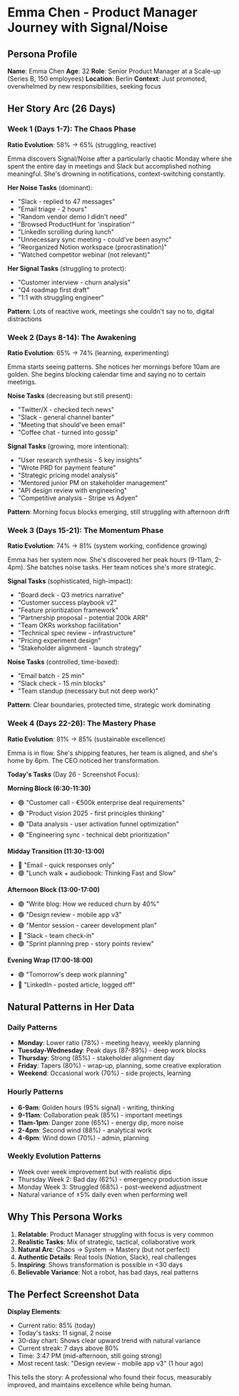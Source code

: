# Emma Chen - Product Manager Journey with Signal/Noise

## Persona Profile
**Name**: Emma Chen
**Age**: 32
**Role**: Senior Product Manager at a Scale-up (Series B, 150 employees)
**Location**: Berlin
**Context**: Just promoted, overwhelmed by new responsibilities, seeking focus

## Her Story Arc (26 Days)

### Week 1 (Days 1-7): The Chaos Phase
**Ratio Evolution**: 58% → 65% (struggling, reactive)

Emma discovers Signal/Noise after a particularly chaotic Monday where she spent the entire day in meetings and Slack but accomplished nothing meaningful. She's drowning in notifications, context-switching constantly.

**Her Noise Tasks** (dominant):
- "Slack - replied to 47 messages"
- "Email triage - 2 hours"
- "Random vendor demo I didn't need"
- "Browsed ProductHunt for 'inspiration'"
- "LinkedIn scrolling during lunch"
- "Unnecessary sync meeting - could've been async"
- "Reorganized Notion workspace (procrastination)"
- "Watched competitor webinar (not relevant)"

**Her Signal Tasks** (struggling to protect):
- "Customer interview - churn analysis"
- "Q4 roadmap first draft"
- "1:1 with struggling engineer"

**Pattern**: Lots of reactive work, meetings she couldn't say no to, digital distractions

### Week 2 (Days 8-14): The Awakening
**Ratio Evolution**: 65% → 74% (learning, experimenting)

Emma starts seeing patterns. She notices her mornings before 10am are golden. She begins blocking calendar time and saying no to certain meetings.

**Noise Tasks** (decreasing but still present):
- "Twitter/X - checked tech news"
- "Slack - general channel banter"
- "Meeting that should've been email"
- "Coffee chat - turned into gossip"

**Signal Tasks** (growing, more intentional):
- "User research synthesis - 5 key insights"
- "Wrote PRD for payment feature"
- "Strategic pricing model analysis"
- "Mentored junior PM on stakeholder management"
- "API design review with engineering"
- "Competitive analysis - Stripe vs Adyen"

**Pattern**: Morning focus blocks emerging, still struggling with afternoon drift

### Week 3 (Days 15-21): The Momentum Phase
**Ratio Evolution**: 74% → 81% (system working, confidence growing)

Emma has her system now. She's discovered her peak hours (9-11am, 2-4pm). She batches noise tasks. Her team notices she's more strategic.

**Signal Tasks** (sophisticated, high-impact):
- "Board deck - Q3 metrics narrative"
- "Customer success playbook v2"
- "Feature prioritization framework"
- "Partnership proposal - potential 200k ARR"
- "Team OKRs workshop facilitation"
- "Technical spec review - infrastructure"
- "Pricing experiment design"
- "Stakeholder alignment - launch strategy"

**Noise Tasks** (controlled, time-boxed):
- "Email batch - 25 min"
- "Slack check - 15 min blocks"
- "Team standup (necessary but not deep work)"

**Pattern**: Clear boundaries, protected time, strategic work dominating

### Week 4 (Days 22-26): The Mastery Phase
**Ratio Evolution**: 81% → 85% (sustainable excellence)

Emma is in flow. She's shipping features, her team is aligned, and she's home by 6pm. The CEO noticed her transformation.

**Today's Tasks** (Day 26 - Screenshot Focus):

**Morning Block (6:30-11:30)**
- 🟢 "Customer call - €500k enterprise deal requirements"
- 🟢 "Product vision 2025 - first principles thinking"
- 🟢 "Data analysis - user activation funnel optimization"
- 🟢 "Engineering sync - technical debt prioritization"

**Midday Transition (11:30-13:00)**
- 🔴 "Email - quick responses only"
- 🟢 "Lunch walk + audiobook: Thinking Fast and Slow"

**Afternoon Block (13:00-17:00)**
- 🟢 "Write blog: How we reduced churn by 40%"
- 🟢 "Design review - mobile app v3"
- 🟢 "Mentor session - career development plan"
- 🔴 "Slack - team check-in"
- 🟢 "Sprint planning prep - story points review"

**Evening Wrap (17:00-18:00)**
- 🟢 "Tomorrow's deep work planning"
- 🔴 "LinkedIn - posted article, logged off"

## Natural Patterns in Her Data

### Daily Patterns
- **Monday**: Lower ratio (78%) - meeting heavy, weekly planning
- **Tuesday-Wednesday**: Peak days (87-89%) - deep work blocks
- **Thursday**: Strong (85%) - stakeholder alignment day
- **Friday**: Tapers (80%) - wrap-up, planning, some creative exploration
- **Weekend**: Occasional work (70%) - side projects, learning

### Hourly Patterns
- **6-9am**: Golden hours (95% signal) - writing, thinking
- **9-11am**: Collaboration peak (85%) - important meetings
- **11am-1pm**: Danger zone (65%) - energy dip, more noise
- **2-4pm**: Second wind (88%) - analytical work
- **4-6pm**: Wind down (70%) - admin, planning

### Weekly Evolution Patterns
- Week over week improvement but with realistic dips
- Thursday Week 2: Bad day (62%) - emergency production issue
- Monday Week 3: Struggled (68%) - post-weekend adjustment
- Natural variance of ±5% daily even when performing well

## Why This Persona Works

1. **Relatable**: Product Manager struggling with focus is very common
2. **Realistic Tasks**: Mix of strategic, tactical, collaborative work
3. **Natural Arc**: Chaos → System → Mastery (but not perfect)
4. **Authentic Details**: Real tools (Notion, Slack), real challenges
5. **Inspiring**: Shows transformation is possible in <30 days
6. **Believable Variance**: Not a robot, has bad days, real patterns

## The Perfect Screenshot Data

**Display Elements**:
- Current ratio: 85% (today)
- Today's tasks: 11 signal, 2 noise
- 30-day chart: Shows clear upward trend with natural variance
- Current streak: 7 days above 80%
- Time: 3:47 PM (mid-afternoon, still going strong)
- Most recent task: "Design review - mobile app v3" (1 hour ago)

This tells the story: A professional who found their focus, measurably improved, and maintains excellence while being human.